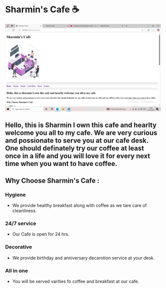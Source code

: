 # Sharmin's Cafe ☕

![Sharmin's cafe](./images/Screenshot%20(412).png)

Hello, this is Sharmin I own this cafe and hearlty welcome you all to my cafe. 
We are very curious and possionate to serve you at our cafe desk. One should definately try our coffee at least once in a life and you will love it for every next time when you want to have coffee.
---
## Why Choose Sharmin's Cafe :

### Hygiene
- We provide healthy breakfast along with coffee as we tare care of cleanliness.

### 24/7 service
- Our Cafe is open for 24 hrs.

### Decorative
- We provide birthday and anniversary decarotion service at your desk.

### All in one
- You will be served varities fo coffee and breakfast at our cafe.
